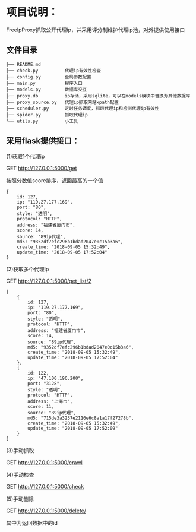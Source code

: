 # 项目说明：
FreeIpProxy抓取公开代理ip，并采用评分制维护代理ip池，对外提供使用接口

## 文件目录
```
├── README.md
├── check.py          代理ip有效性检查
├── config.py         全局参数配置
├── main.py           程序入口
├── models.py         数据库交互
├── proxy.db          ip存储，采用sqlite，可以在models模块中替换为其他数据库
├── proxy_source.py   代理ip抓取网站xpath配置
├── scheduler.py      定时任务调度，抓取代理ip和检测代理ip有效性
├── spider.py         抓取代理ip
└── utils.py          小工具

```

## 采用flask提供接口：

(1)获取1个代理ip

GET http://127.0.0.1:5000/get

按照分数值score排序，返回最高的一个值

```
{
    id: 127,
    ip: "119.27.177.169",
    port: "80",
    style: "透明",
    protocol: "HTTP",
    address: "福建省厦门市",
    score: 14,
    source: "89ip代理",
    md5: "9352df7efc296b1bdad2047e0c15b3a6",
    create_time: "2018-09-05 15:32:49",
    update_time: "2018-09-05 17:52:04"
}
```

(2)获取多个代理ip

GET http://127.0.0.1:5000/get_list/2

```
[
    {
        id: 127,
        ip: "119.27.177.169",
        port: "80",
        style: "透明",
        protocol: "HTTP",
        address: "福建省厦门市",
        score: 14,
        source: "89ip代理",
        md5: "9352df7efc296b1bdad2047e0c15b3a6",
        create_time: "2018-09-05 15:32:49",
        update_time: "2018-09-05 17:52:04"
    },
    {
        id: 122,
        ip: "47.100.196.200",
        port: "3128",
        style: "透明",
        protocol: "HTTP",
        address: "上海市",
        score: 11,
        source: "89ip代理",
        md5: "715de3a3237e2116e6c8a1a17f27278b",
        create_time: "2018-09-05 15:32:49",
        update_time: "2018-09-05 17:52:09"
    }
]
```
(3)手动抓取

GET http://127.0.0.1:5000/crawl

(4)手动检查

GET http://127.0.0.1:5000/check

(5)手动删除

GET http://127.0.0.1:5000/delete/<uid>

其中<uid>为返回数据中的id

